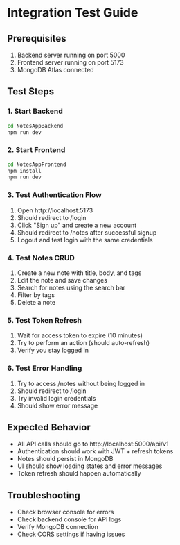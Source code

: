 # Integration Test Guide

## Prerequisites
1. Backend server running on port 5000
2. Frontend server running on port 5173
3. MongoDB Atlas connected

## Test Steps

### 1. Start Backend
```bash
cd NotesAppBackend
npm run dev
```

### 2. Start Frontend
```bash
cd NotesAppFrontend
npm install
npm run dev
```

### 3. Test Authentication Flow
1. Open http://localhost:5173
2. Should redirect to /login
3. Click "Sign up" and create a new account
4. Should redirect to /notes after successful signup
5. Logout and test login with the same credentials

### 4. Test Notes CRUD
1. Create a new note with title, body, and tags
2. Edit the note and save changes
3. Search for notes using the search bar
4. Filter by tags
5. Delete a note

### 5. Test Token Refresh
1. Wait for access token to expire (10 minutes)
2. Try to perform an action (should auto-refresh)
3. Verify you stay logged in

### 6. Test Error Handling
1. Try to access /notes without being logged in
2. Should redirect to /login
3. Try invalid login credentials
4. Should show error message

## Expected Behavior
- All API calls should go to http://localhost:5000/api/v1
- Authentication should work with JWT + refresh tokens
- Notes should persist in MongoDB
- UI should show loading states and error messages
- Token refresh should happen automatically

## Troubleshooting
- Check browser console for errors
- Check backend console for API logs
- Verify MongoDB connection
- Check CORS settings if having issues
